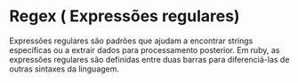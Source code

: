 # Regex ( Expressões regulares)
Expressões regulares são padrões que ajudam a encontrar strings específicas ou a extrair dados para processamento posterior. Em ruby, as expressões regulares são definidas entre duas barras para diferenciá-las de outras sintaxes da linguagem.
